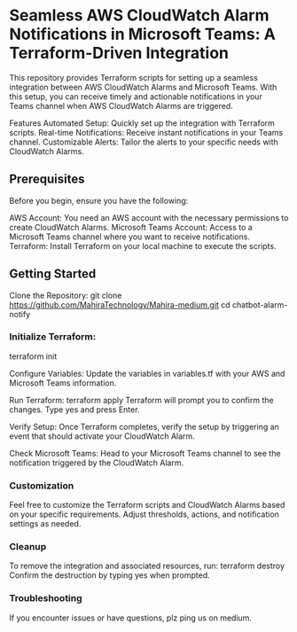 #                                           Seamless AWS CloudWatch Alarm Notifications in Microsoft Teams: A Terraform-Driven Integration
This repository provides Terraform scripts for setting up a seamless integration between AWS CloudWatch Alarms and Microsoft Teams. With this setup, you can receive timely and actionable notifications in your Teams channel when AWS CloudWatch Alarms are triggered.

Features
Automated Setup: Quickly set up the integration with Terraform scripts.
Real-time Notifications: Receive instant notifications in your Teams channel.
Customizable Alerts: Tailor the alerts to your specific needs with CloudWatch Alarms.

## Prerequisites
Before you begin, ensure you have the following:

AWS Account: You need an AWS account with the necessary permissions to create CloudWatch Alarms.
Microsoft Teams Account: Access to a Microsoft Teams channel where you want to receive notifications.
Terraform: Install Terraform on your local machine to execute the scripts.

## Getting Started
Clone the Repository:
git clone https://github.com/MahiraTechnology/Mahira-medium.git
cd chatbot-alarm-notify

### Initialize Terraform:
terraform init

Configure Variables:
Update the variables in variables.tf with your AWS and Microsoft Teams information.

Run Terraform:
terraform apply
Terraform will prompt you to confirm the changes. Type yes and press Enter.

Verify Setup:
Once Terraform completes, verify the setup by triggering an event that should activate your CloudWatch Alarm.

Check Microsoft Teams:
Head to your Microsoft Teams channel to see the notification triggered by the CloudWatch Alarm.

### Customization
Feel free to customize the Terraform scripts and CloudWatch Alarms based on your specific requirements. Adjust thresholds, actions, and notification settings as needed.

### Cleanup
To remove the integration and associated resources, run:
terraform destroy
Confirm the destruction by typing yes when prompted.

### Troubleshooting
If you encounter issues or have questions, plz ping us on medium.
